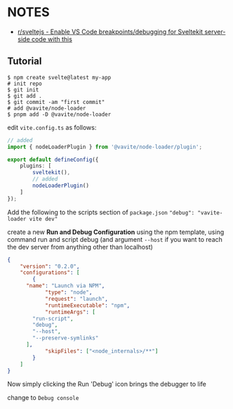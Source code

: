 # NOTES

- [r/sveltejs - Enable VS Code breakpoints/debugging for Sveltekit server-side code with this](https://www.reddit.com/r/sveltejs/comments/11hsz5o/enable_vs_code_breakpointsdebugging_for_sveltekit/?utm_source=share&utm_medium=web2x&context=3&xpromo_edp=enabled)

## Tutorial

```shell
$ npm create svelte@latest my-app
# init repo
$ git init
$ git add .
$ git commit -am "first commit"
# add @vavite/node-loader
$ pnpm add -D @vavite/node-loader
```

edit `vite.config.ts` as follows:

```ts
// added
import { nodeLoaderPlugin } from '@vavite/node-loader/plugin';

export default defineConfig({
	plugins: [
		sveltekit(),
		// added
		nodeLoaderPlugin()
	]
});
```

Add the following to the scripts section of `package.json` `"debug": "vavite-loader vite dev"`

create a new **Run and Debug Configuration** using the npm template, using command run and script debug (and argument `--host` if you want to reach the dev server from anything other than localhost)

```json
{
	"version": "0.2.0",
	"configurations": [
		{
      "name": "Launch via NPM",
 			"type": "node",			
			"request": "launch",
			"runtimeExecutable": "npm",
			"runtimeArgs": [
        "run-script", 
        "debug",
        "--host",
        "--preserve-symlinks"
      ],
			"skipFiles": ["<node_internals>/**"]
		}
	]
}
```

Now simply clicking the Run 'Debug' icon brings the debugger to life

change to `Debug console`

